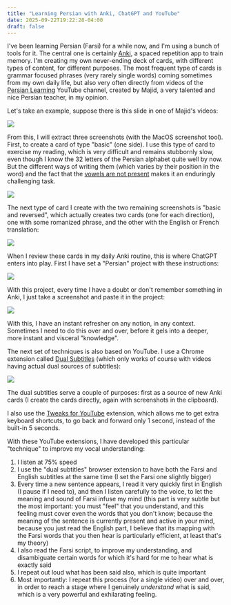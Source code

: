 ```yaml
---
title: "Learning Persian with Anki, ChatGPT and YouTube"
date: 2025-09-22T19:22:28-04:00
draft: false
---
```


I've been learning Persian (Farsi) for a while now, and I'm using a bunch of
tools for it. The central one is certainly [Anki](https://ankiweb.net), a spaced
repetition app to train memory. I'm creating my own never-ending deck of cards,
with different types of content, for different purposes. The most frequent type
of cards is grammar focused phrases (very rarely single words) coming sometimes
from my own daily life, but also very often directly from videos of the [Persian
Learning](https://www.youtube.com/@PersianLearning) YouTube channel, created by
Majid, a very talented and nice Persian teacher, in my opinion.

Let's take an example, suppose there is this slide in one of Majid's videos:

![](/images/majid1.png)

From this, I will extract three screenshots (with the MacOS screenshot tool).
First, to create a card of type "basic" (one side). I use this type of card to
exercise my reading, which is very difficult and remains stubbornly slow, even
though I know the 32 letters of the Persian alphabet quite well by now. But the
different ways of writing them (which varies by their position in the word) and
the fact that the [vowels are not present](https://en.wikipedia.org/wiki/Abjad)
makes it an enduringly challenging task.

![](/images/anki1.png)

The next type of card I create with the two remaining screenshots is "basic and
reversed", which actually creates two cards (one for each direction), one with
some romanized phrase, and the other with the English or French translation:

![](/images/anki2.png)

When I review these cards in my daily Anki routine, this is where ChatGPT enters
into play. First I have set a "Persian" project with these instructions:

![](/images/chatgpt1.png)

With this project, every time I have a doubt or don't remember something in
Anki, I just take a screenshot and paste it in the project:

![](/images/chatgpt2.png)

With this, I have an instant refresher on any notion, in any context. Sometimes
I need to do this over and over, before it gels into a deeper, more instant and
visceral "knowledge".

The next set of techniques is also based on YouTube. I use a Chrome extension
called [Dual Subtitles](https://dual-subtitles.com/) (which only works of course
with videos having actual dual sources of subtitles):

![](/images/youtube1.png)

The dual subtitles serve a couple of purposes: first as a source of new Anki
cards (I create the cards directly, again with screenshots in the clipboard).

I also use the [Tweaks for
YouTube](https://chromewebstore.google.com/detail/tweaks-for-youtube/ogkoifddpkoabehfemkolflcjhklmkge?hl=en)
extension, which allows me to get extra keyboard shortcuts, to go back and
forward only 1 second, instead of the built-in 5 seconds.

With these YouTube extensions, I have developed this particular "technique" to
improve my vocal understanding:

1. I listen at 75% speed
2. I use the "dual subtitles" browser extension to have both the Farsi and
   English subtitles at the same time (I set the Farsi one slightly bigger)
3. Every time a new sentence appears, I read it very quickly first in English (I
   pause if I need to), and then I listen carefully to the voice, to let the
   meaning and sound of Farsi infuse my mind (this part is very subtle but the
   most important: you must "feel" that you understand, and this feeling must
   cover even the words that you don't know; because the meaning of the sentence
   is currently present and active in your mind, because you just read the
   English part, I believe that its mapping with the Farsi words that you then
   hear is particularly efficient, at least that's my theory)
4. I also read the Farsi script, to improve my understanding, and disambiguate
   certain words for which it's hard for me to hear what is exactly said
5. I repeat out loud what has been said also, which is quite important
6. Most importantly: I repeat this process (for a single video) over and over,
   in order to reach a stage where I genuinely *understand* what is said, which
   is a very powerful and exhilarating feeling.

